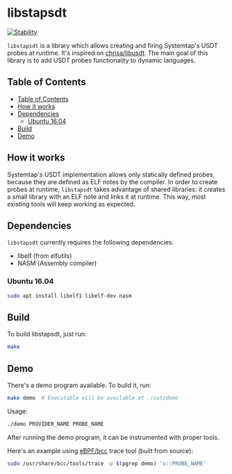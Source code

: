 # libstapsdt

[![Stability](https://img.shields.io/badge/status-unstable-lightgrey.svg?style=flat-square)](https://github.com/mmarchini/libstapsdt)

`libstapsdt` is a library which allows creating and firing Systemtap's USDT
probes at runtime. It's inspired on
[chrisa/libusdt](https://github.com/chrisa/libusdt/). The main goal of this
library is to add USDT probes functionality to dynamic languages.

## Table of Contents

<!-- TOC depthFrom:2 depthTo:6 withLinks:1 updateOnSave:1 orderedList:0 -->

- [Table of Contents](#table-of-contents)
- [How it works](#how-it-works)
- [Dependencies](#dependencies)
	- [Ubuntu 16.04](#ubuntu-1604)
- [Build](#build)
- [Demo](#demo)

<!-- /TOC -->

## How it works

Systemtap's USDT implementation allows only statically defined probes, because
they are defined as ELF notes by the compiler. In order to create probes at
runtime, `libstapsdt` takes advantage of shared libraries: it creates a small
library with an ELF note and links it at runtime. This way, most existing tools
will keep working as expected.

## Dependencies

`libstapsdt` currently requires the following dependencies:

* libelf (from elfutils)
* NASM (Assembly compiler)

### Ubuntu 16.04

```bash
sudo apt install libelf1 libelf-dev nasm
```

## Build

To build libstapsdt, just run:

```bash
make
```

## Demo

There's a demo program available. To build it, run:

```bash
make demo  # Executable will be available at ./out/demo
```

Usage:

```bash
./demo PROVIDER_NAME PROBE_NAME
```

After running the demo program, it can be instrumented with proper tools.

Here's an example using [eBPF/bcc](https://github.com/iovisor/bcc) trace tool
(built from source):

```bash
sudo /usr/share/bcc/tools/trace -p $(pgrep demo) 'u::PROBE_NAME'
```
